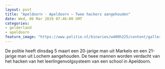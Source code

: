 ```yaml
---
layout: post
title: "Apeldoorn - Apeldoorn – Twee hackers aangehouden"
date: Wed, 06 Mar 2019 07:46:00 GMT
categories: 
- gelderland 
- apeldoorn 
feature_image: "https://www.politie.nl/binaries/w400h225/content/gallery/politie/stockfotos/cybercrime/cybercrime.jpg"
---
```


De politie heeft dinsdag 5 maart een 20-jarige man uit Markelo en een 21-jarige man uit Lochem aangehouden. De twee mannen worden verdacht van het hacken van het leerlingenvolgsysteem van een school in Apeldoorn.
